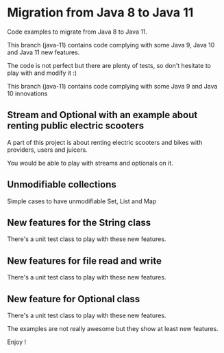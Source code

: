# Migration from Java 8 to Java 11
Code examples to migrate from Java 8 to Java 11.

This branch (java-11) contains code complying with some Java 9, Java 10 and Java 11 new features.

The code is not perfect but there are plenty of tests, so don't hesitate to play with and modify it :)

This branch (java-11) contains code complying with some Java 9 and Java 10 innovations

## Stream and Optional with an example about renting public electric scooters
A part of this project is about renting electric scooters and bikes with providers, users and juicers.

You would be able to play with streams and optionals on it.

## Unmodifiable collections
Simple cases to have unmodifiable Set, List and Map

## New features for the String class
There's a unit test class to play with these new features.

## New features for file read and write
There's a unit test class to play with these new features.

## New feature for Optional class
There's a unit test class to play with these new features.

The examples are not really awesome but they show at least new features.

Enjoy !